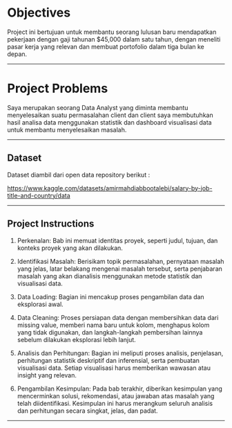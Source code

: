 # Objectives

 Project ini bertujuan untuk membantu seorang lulusan baru mendapatkan pekerjaan dengan gaji tahunan $45,000 dalam satu tahun, dengan meneliti pasar kerja yang relevan dan membuat portofolio dalam tiga bulan ke depan.

---

# Project Problems

Saya merupakan seorang Data Analyst yang diminta membantu menyelesaikan suatu permasalahan client dan client saya membutuhkan hasil analisa data menggunakan statistik dan dashboard visualisasi data untuk membantu menyelesaikan masalah.

---
## Dataset

Dataset diambil dari open data repository berikut :

https://www.kaggle.com/datasets/amirmahdiabbootalebi/salary-by-job-title-and-country/data

---

## Project Instructions
1. Perkenalan: Bab ini memuat identitas proyek, seperti judul, tujuan, dan konteks proyek yang akan dilakukan.

2. Identifikasi Masalah: Berisikam topik permasalahan, pernyataan masalah yang jelas, latar belakang mengenai masalah tersebut, serta penjabaran masalah yang akan dianalisis menggunakan metode statistik dan visualisasi data.

3. Data Loading: Bagian ini mencakup proses pengambilan data dan eksplorasi awal.

4. Data Cleaning: Proses persiapan data dengan membersihkan data dari missing value, memberi nama baru untuk kolom, menghapus kolom yang tidak digunakan, dan langkah-langkah pembersihan lainnya sebelum dilakukan eksplorasi lebih lanjut.

5. Analisis dan Perhitungan: Bagian ini meliputi proses analisis, penjelasan, perhitungan statistik deskriptif dan inferensial, serta pembuatan visualisasi data. Setiap visualisasi harus memberikan wawasan atau insight yang relevan.

6. Pengambilan Kesimpulan: Pada bab terakhir, diberikan kesimpulan yang mencerminkan solusi, rekomendasi, atau jawaban atas masalah yang telah diidentifikasi. Kesimpulan ini harus merangkum seluruh analisis dan perhitungan secara singkat, jelas, dan padat.

---